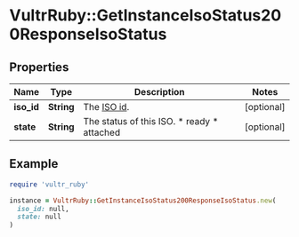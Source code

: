 # VultrRuby::GetInstanceIsoStatus200ResponseIsoStatus

## Properties

| Name | Type | Description | Notes |
| ---- | ---- | ----------- | ----- |
| **iso_id** | **String** | The [ISO id](#operation/list-isos). | [optional] |
| **state** | **String** | The status of this ISO. * ready * attached | [optional] |

## Example

```ruby
require 'vultr_ruby'

instance = VultrRuby::GetInstanceIsoStatus200ResponseIsoStatus.new(
  iso_id: null,
  state: null
)
```

